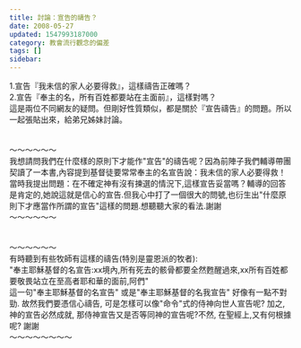 ```yaml
---
title: 討論：宣告的禱告？
date: 2008-05-27
updated: 1547993187000
category: 教會流行觀念的偏差
tags: []
sidebar: 
---
```


<p>1.宣告『我未信的家人必要得救』，這樣禱告正確嗎？<br/>2.宣告『奉主的名，所有百姓都要站在主面前』，這樣對嗎？<br/><!--more-->這是兩位不同網友的疑問。但剛好性質類似，都是關於『宣告禱告』的問題。所以一起張貼出來，給弟兄姊妹討論。<br/><br/><br/>～～～～～～<br/>我想請問我們在什麼樣的原則下才能作"宣告"的禱告呢？因為前陣子我們輔導帶團契讀了一本書,內容提到基督徒要常常奉主的名宣告說：我未信的家人必要得救！<br/>當時我提出問題：在不確定神有沒有揀選的情況下,這樣宣告妥當嗎？輔導的回答是肯定的,她說這就是信心的宣告.但我心中打了一個很大的問號,也衍生出"什麼原則下才應當作所謂的宣告"這樣的問題.想聽聽大家的看法.謝謝<br/>～～～～～～<br/><br/><br/>～～～～～～<br/>有時聽到有些牧師有這樣的禱告(特別是靈恩派的牧者):<br/>"奉主耶穌基督的名宣告:xx境內,所有死去的骸骨都要全然甦醒過來,xx所有百姓都要敬畏站立在至高者耶和華的面前,阿們"<br/>這一句"奉主耶穌基督的名宣告" 或是"奉主耶穌基督的名我宣告" 好像有一點不對勁. 故然我們要憑信心禱告, 可是怎樣可以像"命令"式的侍神向世人宣告呢? 加之, 神的宣告必然成就, 那侍神宣告又是否等同神的宣告呢?不然, 在聖經上,又有何根據呢? 謝謝<br/>～～～～～～～～<br/><br/>
</p>